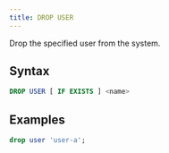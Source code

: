 ```yaml
---
title: DROP USER
---
```


Drop the specified user from the system.

## Syntax

```sql
DROP USER [ IF EXISTS ] <name>
```

## Examples

```sql title='mysql>'
drop user 'user-a';
```